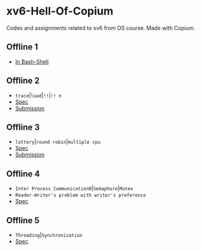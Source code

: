 # xv6-Hell-Of-Copium
Codes and assignments related to xv6 from OS course. Made with Copium.

## Offline 1
- [In Bash-Shell](https://github.com/mrtaz77/Bash-Shell/tree/main/Offline)

## Offline 2
- `trace`|`load`|`!!`|`!! n`
- [Spec](/Specs/Offline-02-system-call.pdf)
- [Submission](/Offlines/SystemCall/system_call.patch)

## Offline 3
- `lottery`|`round robin`|`multiple cpu`
- [Spec](/Specs/Offline%203-scheduling.pdf)
- [Submission](/Offlines/Scheduling/scheduling.patch)

## Offline 4
- `Inter Process Communication0`|`Semaphore`|`Mutex`
- `Reader-Writer's problem with writer's preference`
- [Spec](/Specs/IPC%20Offline%20Specification-v.2.pdf)

## Offline 5
- `Threading`|`Synchronization`
- [Spec](/Specs/Offline_5_Threading.md)
